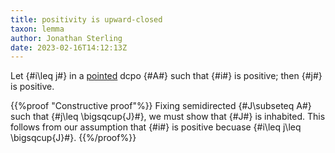 ```yaml
---
title: positivity is upward-closed
taxon: lemma
author: Jonathan Sterling
date: 2023-02-16T14:12:13Z
---
```


Let {#i\leq j#} in a [pointed](jms-001S) dcpo {#A#} such that {#i#} is positive; then {#j#} is positive.

{{%proof "Constructive proof"%}}
Fixing semidirected {#J\subseteq A#} such that {#j\leq \bigsqcup{J}#}, we must show that {#J#} is inhabited. This follows from our assumption that {#i#} is positive becuase {#i\leq j\leq \bigsqcup{J}#}.
{{%/proof%}}
